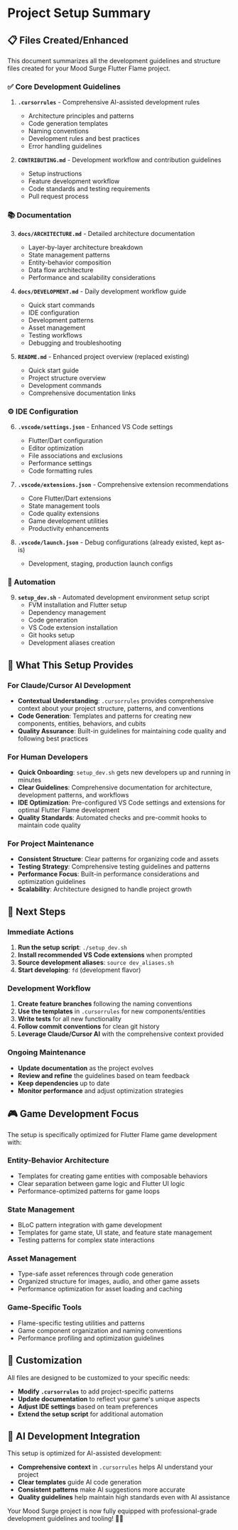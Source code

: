 # Project Setup Summary

## 📋 Files Created/Enhanced

This document summarizes all the development guidelines and structure files created for your Mood Surge Flutter Flame project.

### ✅ Core Development Guidelines

1. **`.cursorrules`** - Comprehensive AI-assisted development rules
   - Architecture principles and patterns
   - Code generation templates
   - Naming conventions
   - Development rules and best practices
   - Error handling guidelines

2. **`CONTRIBUTING.md`** - Development workflow and contribution guidelines
   - Setup instructions
   - Feature development workflow
   - Code standards and testing requirements
   - Pull request process

### 📚 Documentation

3. **`docs/ARCHITECTURE.md`** - Detailed architecture documentation
   - Layer-by-layer architecture breakdown
   - State management patterns
   - Entity-behavior composition
   - Data flow architecture
   - Performance and scalability considerations

4. **`docs/DEVELOPMENT.md`** - Daily development workflow guide
   - Quick start commands
   - IDE configuration
   - Development patterns
   - Asset management
   - Testing workflows
   - Debugging and troubleshooting

5. **`README.md`** - Enhanced project overview (replaced existing)
   - Quick start guide
   - Project structure overview
   - Development commands
   - Comprehensive documentation links

### ⚙️ IDE Configuration

6. **`.vscode/settings.json`** - Enhanced VS Code settings
   - Flutter/Dart configuration
   - Editor optimization
   - File associations and exclusions
   - Performance settings
   - Code formatting rules

7. **`.vscode/extensions.json`** - Comprehensive extension recommendations
   - Core Flutter/Dart extensions
   - State management tools
   - Code quality extensions
   - Game development utilities
   - Productivity enhancements

8. **`.vscode/launch.json`** - Debug configurations (already existed, kept as-is)
   - Development, staging, production launch configs

### 🚀 Automation

9. **`setup_dev.sh`** - Automated development environment setup script
   - FVM installation and Flutter setup
   - Dependency management
   - Code generation
   - VS Code extension installation
   - Git hooks setup
   - Development aliases creation

## 🎯 What This Setup Provides

### For Claude/Cursor AI Development
- **Contextual Understanding**: `.cursorrules` provides comprehensive context about your project structure, patterns, and conventions
- **Code Generation**: Templates and patterns for creating new components, entities, behaviors, and cubits
- **Quality Assurance**: Built-in guidelines for maintaining code quality and following best practices

### For Human Developers
- **Quick Onboarding**: `setup_dev.sh` gets new developers up and running in minutes
- **Clear Guidelines**: Comprehensive documentation for architecture, development patterns, and workflows
- **IDE Optimization**: Pre-configured VS Code settings and extensions for optimal Flutter Flame development
- **Quality Standards**: Automated checks and pre-commit hooks to maintain code quality

### For Project Maintenance
- **Consistent Structure**: Clear patterns for organizing code and assets
- **Testing Strategy**: Comprehensive testing guidelines and patterns
- **Performance Focus**: Built-in performance considerations and optimization guidelines
- **Scalability**: Architecture designed to handle project growth

## 🏁 Next Steps

### Immediate Actions
1. **Run the setup script**: `./setup_dev.sh`
2. **Install recommended VS Code extensions** when prompted
3. **Source development aliases**: `source dev_aliases.sh`
4. **Start developing**: `fd` (development flavor)

### Development Workflow
1. **Create feature branches** following the naming conventions
2. **Use the templates** in `.cursorrules` for new components/entities
3. **Write tests** for all new functionality
4. **Follow commit conventions** for clean git history
5. **Leverage Claude/Cursor AI** with the comprehensive context provided

### Ongoing Maintenance
- **Update documentation** as the project evolves
- **Review and refine** the guidelines based on team feedback
- **Keep dependencies** up to date
- **Monitor performance** and adjust optimization strategies

## 🎮 Game Development Focus

The setup is specifically optimized for Flutter Flame game development with:

### Entity-Behavior Architecture
- Templates for creating game entities with composable behaviors
- Clear separation between game logic and Flutter UI logic
- Performance-optimized patterns for game loops

### State Management
- BLoC pattern integration with game development
- Templates for game state, UI state, and feature state management
- Testing patterns for complex state interactions

### Asset Management  
- Type-safe asset references through code generation
- Organized structure for images, audio, and other game assets
- Performance optimization for asset loading and caching

### Game-Specific Tools
- Flame-specific testing utilities and patterns
- Game component organization and naming conventions
- Performance profiling and optimization guidelines

## 🔧 Customization

All files are designed to be customized to your specific needs:
- **Modify `.cursorrules`** to add project-specific patterns
- **Update documentation** to reflect your game's unique aspects
- **Adjust IDE settings** based on team preferences
- **Extend the setup script** for additional automation

## 🤖 AI Development Integration

This setup is optimized for AI-assisted development:
- **Comprehensive context** in `.cursorrules` helps AI understand your project
- **Clear templates** guide AI code generation
- **Consistent patterns** make AI suggestions more accurate
- **Quality guidelines** help maintain high standards even with AI assistance

Your Mood Surge project is now fully equipped with professional-grade development guidelines and tooling! 🦄✨
